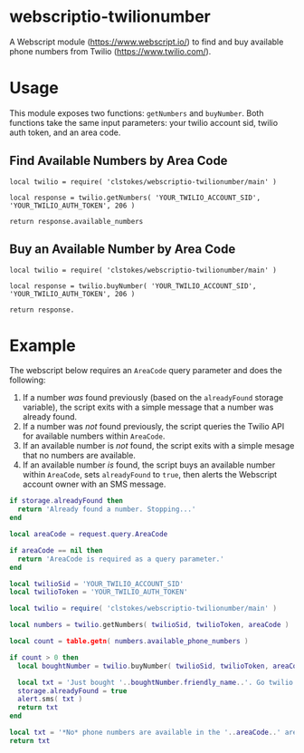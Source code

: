 # webscriptio-twilionumber

A Webscript module (https://www.webscript.io/) to find and buy available phone numbers from Twilio (https://www.twilio.com/).

# Usage

This module exposes two functions: `getNumbers` and `buyNumber`. Both functions take the same input parameters: your twilio account sid, twilio auth token, and an area code.

## Find Available Numbers by Area Code
```
local twilio = require( 'clstokes/webscriptio-twilionumber/main' )

local response = twilio.getNumbers( 'YOUR_TWILIO_ACCOUNT_SID', 'YOUR_TWILIO_AUTH_TOKEN', 206 )

return response.available_numbers
```

## Buy an Available Number by Area Code
```
local twilio = require( 'clstokes/webscriptio-twilionumber/main' )

local response = twilio.buyNumber( 'YOUR_TWILIO_ACCOUNT_SID', 'YOUR_TWILIO_AUTH_TOKEN', 206 )

return response.
```

# Example

The webscript below requires an `AreaCode` query parameter and does the following:

1. If a number *was* found previously (based on the `alreadyFound` storage variable), the script exits with a simple message that a number was already found.
1. If a number was *not* found previously, the script queries the Twilio API for available numbers within `AreaCode`.
1. If an available number is *not* found, the script exits with a simple mesage that no numbers are available.
1. If an available number *is* found, the script buys an available number within `AreaCode`, sets `alreadyFound` to `true`, then alerts the Webscript account owner with an SMS message.

```lua
if storage.alreadyFound then
  return 'Already found a number. Stopping...'
end

local areaCode = request.query.AreaCode

if areaCode == nil then
  return 'AreaCode is required as a query parameter.'
end

local twilioSid = 'YOUR_TWILIO_ACCOUNT_SID'
local twilioToken = 'YOUR_TWILIO_AUTH_TOKEN'

local twilio = require( 'clstokes/webscriptio-twilionumber/main' )

local numbers = twilio.getNumbers( twilioSid, twilioToken, areaCode )

local count = table.getn( numbers.available_phone_numbers )

if count > 0 then
  local boughtNumber = twilio.buyNumber( twilioSid, twilioToken, areaCode )

  local txt = 'Just bought '..boughtNumber.friendly_name..'. Go twilio!'
  storage.alreadyFound = true
  alert.sms( txt )
  return txt
end

local txt = '*No* phone numbers are available in the '..areaCode..' area code.'
return txt
```
